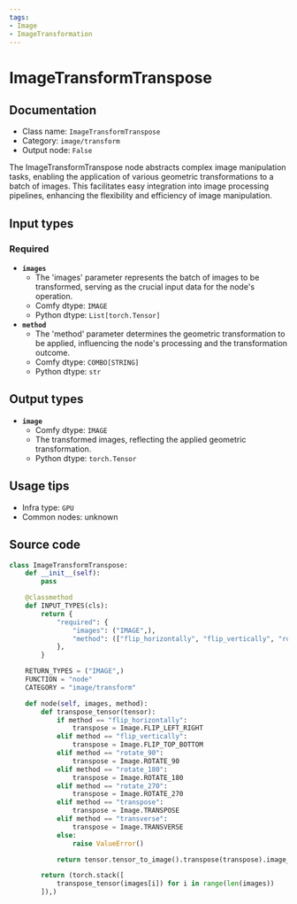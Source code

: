 ```yaml
---
tags:
- Image
- ImageTransformation
---
```


# ImageTransformTranspose
## Documentation
- Class name: `ImageTransformTranspose`
- Category: `image/transform`
- Output node: `False`

The ImageTransformTranspose node abstracts complex image manipulation tasks, enabling the application of various geometric transformations to a batch of images. This facilitates easy integration into image processing pipelines, enhancing the flexibility and efficiency of image manipulation.
## Input types
### Required
- **`images`**
    - The 'images' parameter represents the batch of images to be transformed, serving as the crucial input data for the node's operation.
    - Comfy dtype: `IMAGE`
    - Python dtype: `List[torch.Tensor]`
- **`method`**
    - The 'method' parameter determines the geometric transformation to be applied, influencing the node's processing and the transformation outcome.
    - Comfy dtype: `COMBO[STRING]`
    - Python dtype: `str`
## Output types
- **`image`**
    - Comfy dtype: `IMAGE`
    - The transformed images, reflecting the applied geometric transformation.
    - Python dtype: `torch.Tensor`
## Usage tips
- Infra type: `GPU`
- Common nodes: unknown


## Source code
```python
class ImageTransformTranspose:
    def __init__(self):
        pass

    @classmethod
    def INPUT_TYPES(cls):
        return {
            "required": {
                "images": ("IMAGE",),
                "method": (["flip_horizontally", "flip_vertically", "rotate_90", "rotate_180", "rotate_270", "transpose", "transverse"],),
            },
        }

    RETURN_TYPES = ("IMAGE",)
    FUNCTION = "node"
    CATEGORY = "image/transform"

    def node(self, images, method):
        def transpose_tensor(tensor):
            if method == "flip_horizontally":
                transpose = Image.FLIP_LEFT_RIGHT
            elif method == "flip_vertically":
                transpose = Image.FLIP_TOP_BOTTOM
            elif method == "rotate_90":
                transpose = Image.ROTATE_90
            elif method == "rotate_180":
                transpose = Image.ROTATE_180
            elif method == "rotate_270":
                transpose = Image.ROTATE_270
            elif method == "transpose":
                transpose = Image.TRANSPOSE
            elif method == "transverse":
                transpose = Image.TRANSVERSE
            else:
                raise ValueError()

            return tensor.tensor_to_image().transpose(transpose).image_to_tensor()

        return (torch.stack([
            transpose_tensor(images[i]) for i in range(len(images))
        ]),)

```
